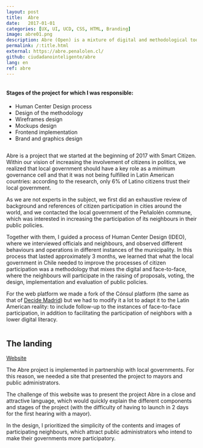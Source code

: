 ```yaml
---
layout: post
title:  Abre
date:   2017-01-01
categories: [UX, UI, UCD, CSS, HTML, Branding]
image: abre01.png
description: Abre (Open) is a mixture of digital and methodological tools that bring the work of local governments closer to neighbors, enhancing the collective construction of neighborhoods and communities.
permalink: /:title.html
external: https://abre.penalolen.cl/
github: ciudadanointeligente/abre
lang: en
ref: abre
---
```


<!-- Work Gallery -->
<div class="work-full-media mb-80 mb-xs-40">
  <img src="{{ site.baseurl }}img/portfolio/{{ page.ref }}/02.png" alt="" />
</div>
<!-- End Work Gallery -->

<div class="section-text mb-60 mb-sm-40">
    <div class="row">
      <div class="col-md-6 col-sm-6 mb-sm-50 mb-xs-30">
        <h4>Stages of the project for which I was responsible:</h4>
        <ul class="linea list-unstyled">
          <li>Human Center Design process</li>
          <li>Design of the methodology</li>
          <li>Wireframes design</li>
          <li>Mockups design</li>
          <li>Frontend implementation</li>
          <li>Brand and graphics design</li>
        </ul>
      </div>
    </div>
</div>

<div class="work-full-media mb-80 mb-xs-40">
  <img src="{{ site.baseurl }}img/portfolio/{{ page.ref }}/03.png" alt="" />
</div>

Abre is a project that we started at the beginning of 2017 with Smart Citizen. Within our vision of increasing the involvement of citizens in politics, we realized that local government should have a key role as a minimum governance cell and that it was not being fulfilled in Latin American countries: according to the research, only 6% of Latino citizens trust their local government.

As we are not experts in the subject, we first did an exhaustive review of background and references of citizen participation in cities around the world, and we contacted the local government of the Peñalolén commune, which was interested in increasing the participation of its neighbours in their public policies.

Together with them, I guided a process of Human Center Design (IDEO), where we interviewed officials and neighbours, and observed different behaviours and operations in different instances of the municipality. In this process that lasted approximately 3 months, we learned that what the local government in Chile needed to improve the processes of citizen participation was a methodology that mixes the digital and face-to-face, where the neighbours will participate in the raising of proposals, voting, the design, implementation and evaluation of public policies.

For the web platform we made a fork of the Cónsul platform (the same as that of [Decide Madrid](https://decide.madrid.es/)) but we had to modify it a lot to adapt it to the Latin American reality: to include follow-up to the instances of face-to-face participation, in addition to facilitating the participation of neighbors with a lower digital literacy.

<div class="main-slider">
  <div class="item"><img alt="" src="{{ site.baseurl }}img/content/abre/01.png" class="img-responsive"></div>
  <div class="item"><img alt="" src="{{ site.baseurl }}img/content/abre/02.png" class="img-responsive"></div>
</div>

## The landing

<a href="http://abre.tumunicipio.org/" target="_blank"><i class="fa fa-external-link-square" aria-hidden="true"></i> Website</a>

The Abre project is implemented in partnership with local governments. For this reason, we needed a site that presented the project to mayors and public administrators.

The challenge of this website was to present the project Abre in a close and attractive language, which would quickly explain the different components and stages of the project (with the difficulty of having to launch in 2 days for the first hearing with a mayor).

In the design, I prioritized the simplicity of the contents and images of participating neighbours, which attract public administrators who intend to make their governments more participatory.

<div class="main-slider">
  <div class="item"><img alt="" src="{{ site.baseurl }}img/content/abre/03.png" class="img-responsive"></div>
  <div class="item"><img alt="" src="{{ site.baseurl }}img/content/abre/04.png" class="img-responsive"></div>
  <div class="item"><img alt="" src="{{ site.baseurl }}img/content/abre/05.png" class="img-responsive"></div>
</div>

